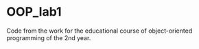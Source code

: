 # OOP_lab1
Code from the work for the educational course of object-oriented programming of the 2nd year.
